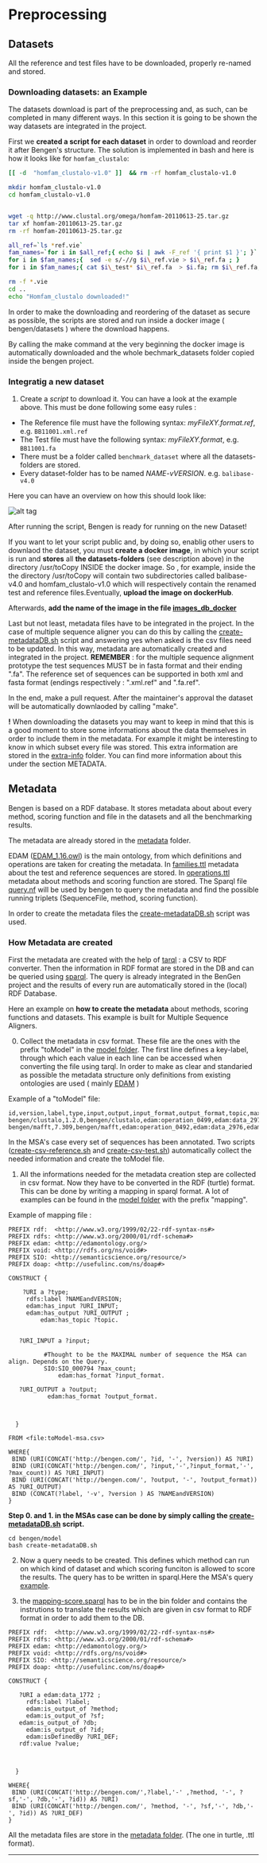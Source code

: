 
# Preprocessing 
## Datasets

All the reference and test files have to be downloaded, properly re-named and stored.

### Downloading datasets: an Example

The datasets download is part of the preprocessing and, as such, can be completed in many different ways.
In this section it is going to be shown the way datasets are integrated in the project.

First we **created a script for each dataset** in order to download and reorder it after Bengen's structure.
The solution is implemented in bash and here is how it looks like for `homfam_clustalo`: 

```bash
[[ -d  "homfam_clustalo-v1.0" ]]  && rm -rf homfam_clustalo-v1.0

mkdir homfam_clustalo-v1.0
cd homfam_clustalo-v1.0


wget -q http://www.clustal.org/omega/homfam-20110613-25.tar.gz 
tar xf homfam-20110613-25.tar.gz
rm -rf homfam-20110613-25.tar.gz

all_ref=`ls *ref.vie`
fam_names=`for i in $all_ref;{ echo $i | awk -F_ref '{ print $1 }'; }`
for i in $fam_names;{  sed -e s/-//g $i\_ref.vie > $i\_ref.fa ; }
for i in $fam_names;{ cat $i\_test* $i\_ref.fa  > $i.fa; rm $i\_ref.fa; mv $i\_ref.vie $i.fa.ref; }

rm -f *.vie
cd ..
echo "Homfam_clustalo downloaded!"
```

In order to make the downloading and reordering of the dataset as secure as possible, the scripts are stored and run inside a docker image ( bengen/datasets ) where the download happens.

By calling the make command at the very beginning the docker image is automatically downloaded and the whole bechmark_datasets folder copied inside the bengen project. 



### Integratig a new dataset

1. Create a *script* to download it. You can have a look at the example above.
This must be done following some easy rules :

*	The Reference file must have the following syntax: *myFileXY.format.ref*, e.g. `BB11001.xml.ref` 
*	The Test file must have the following syntax: *myFileXY.format*, e.g. `BB11001.fa` 
*	There must be a folder called `benchmark_dataset` where all the datasets-folders are stored.
*   Every dataset-folder has to be named *NAME-vVERSION*. e.g. `balibase-v4.0`

Here you can have an overview on how this should look like: 

![alt tag](https://github.com/cbcrg/bengen/blob/master/images/Datasets-organization.png)

After running the script, Bengen is ready for running on the new Dataset!

If you want to let your script public and, by doing so, enablig other users to downlaod the dataset, you must **create a docker image**, in which your script is run and **stores** all **the datasets-folders** (see description above) in the directory /usr/toCopy INSIDE the docker image. So , for example, inside the the directory /usr/toCopy will contain two subdirectories called balibase-v4.0 and homfam_clustalo-v1.0 which will respectively contain the renamed test and reference files.Eventually, **upload the image on dockerHub**.

Afterwards, **add the name of the image in the file [images_db_docker](https://github.com/cbcrg/bengen/blob/master/images_db_docker)**

Last but not least, metadata files have to be integrated in the project. In the case of multiple sequence aligner you can do this by calling the [create-metadataDB.sh](https://github.com/cbcrg/bengen/blob/master/model/create-metadataDB.sh) script and answering yes when asked is the csv files need to be updated. In this way, metadata are automatically created and integrated in the project. 
**REMEMBER** : for the multiple sequence alignment prototype the test sequences MUST be in fasta format and their ending ".fa". The reference set of sequences can be supported in both xml and fasta format (endings respectively : ".xml.ref" and ".fa.ref".

In the end, make a pull request. After the maintainer's approval the dataset will be automatically downlaoded by calling "make".


**!**   When downloading the datasets you may want to keep in mind that this is a good moment to store some informations about the data themselves in order to include them in the metadata. For example it might be interesting to know in which subset every file was stored.
This extra information are stored in the [extra-info](https://github.com/cbcrg/bengen/tree/master/model/extra-info) folder. You can find more information about this under the section METADATA.


## Metadata


Bengen is based on a RDF database. It stores metadata about about every method, scoring function and file in the datasets and all the benchmarking results.

The metadata are already stored in the [metadata](https://github.com/cbcrg/bengen/tree/master/metadata) folder.

EDAM ([EDAM_1.16.owl](https://github.com/cbcrg/bengen/blob/master/metadata/EDAM_1.16.owl)) is the main ontology, from which definitions and operations are taken for creating the metadata.
In [families.ttl](https://github.com/cbcrg/bengen/blob/master/metadata/families.ttl) metadata about the test and reference sequences are stored.
In [operations.ttl](https://github.com/cbcrg/bengen/blob/master/metadata/operations.ttl) metadata about methods and scoring function are stored.
The Sparql file [query.nf](https://github.com/cbcrg/bengen/blob/master/query.nf) will be used by bengen to query the metadata and find the possible running triplets (SequenceFile, method, scoring function).

In order to create the metadata files the [create-metadataDB.sh](https://github.com/cbcrg/bengen/blob/master/model/create-metadataDB.sh) script was used.

### How Metadata are created

First the metadata are created with the help of [tarql](https://tarql.github.io/) : a CSV to RDF converter.
Then the information in RDF format are stored in the DB and can be queried using [sparql](https://jena.apache.org/tutorials/sparql.html). The query is already integrated in the BenGen project and the results of every run are automatically stored in the (local) RDF Database.

Here an example on **how to create the metadata** about methods, scoring functions and datasets.
This example is built for Multiple Sequence Aligners.

0. Collect the metadata in csv format. These file are the ones with the prefix "toModel" in the [model folder](https://github.com/cbcrg/bengen/tree/master/model). The first line defines a key-label, through which each value in each line can be accessed when converting the file using tarql. In order to make as clear and standaried as possible the metadata structure only definitions from existing ontologies are used ( mainly [EDAM](http://edamontology.org/page) ) 

Example of a "toModel" file: 
```
id,version,label,type,input,output,input_format,output_format,topic,max_count
bengen/clustalo,1.2.0,bengen/clustalo,edam:operation_0499,edam:data_2976,edam:data_1384,edam:format_1929,edam:format_1984,edam:topic_0091,100
bengen/mafft,7.309,bengen/mafft,edam:operation_0492,edam:data_2976,edam:data_1384,edam:format_1929,edam:format_1984,edam:topic_0091,10000
```

In the MSA's case every set of sequences has been annotated. Two scripts ([create-csv-reference.sh](https://github.com/cbcrg/bengen/blob/master/model/create-csv-reference.sh) and [create-csv-test.sh](https://github.com/cbcrg/bengen/blob/master/model/create-csv-test.sh)) automatically collect the needed information and create the toModel file. 

1. All the informations needed for the metadata creation step are collected in csv format. Now they have to be converted in the RDF (turtle) format. This can be done by writing a mapping in sparql format. A lot of examples can be found in the [model folder](https://github.com/cbcrg/bengen/tree/master/model) with the prefix "mapping".

Example of mapping file : 

```
PREFIX rdf:  <http://www.w3.org/1999/02/22-rdf-syntax-ns#> 
PREFIX rdfs: <http://www.w3.org/2000/01/rdf-schema#> 
PREFIX edam: <http://edamontology.org/> 
PREFIX void: <http://rdfs.org/ns/void#> 
PREFIX SIO: <http://semanticscience.org/resource/>
PREFIX doap: <http://usefulinc.com/ns/doap#>

CONSTRUCT {
  
    ?URI a ?type;
	 rdfs:label ?NAMEandVERSION;
	 edam:has_input ?URI_INPUT;
	 edam:has_output ?URI_OUTPUT ;	
         edam:has_topic ?topic.
	

   ?URI_INPUT a ?input; 
	      	
	      #Thought to be the MAXIMAL number of sequence the MSA can align. Depends on the Query.	
	      SIO:SIO_000794 ?max_count;
              edam:has_format ?input_format.
  
   ?URI_OUTPUT a ?output;
 	       edam:has_format ?output_format.
		

	 
  }

FROM <file:toModel-msa.csv>

WHERE{
 BIND (URI(CONCAT('http://bengen.com/', ?id, '-', ?version)) AS ?URI)
 BIND (URI(CONCAT('http://bengen.com/', ?input,'-',?input_format,'-', ?max_count)) AS ?URI_INPUT)
 BIND (URI(CONCAT('http://bengen.com/', ?output, '-', ?output_format)) AS ?URI_OUTPUT)
 BIND (CONCAT(?label, '-v', ?version ) AS ?NAMEandVERSION) 
}

```


**Step 0. and 1. in the MSAs case can be done by simply calling the [create-metadataDB.sh](https://github.com/cbcrg/bengen/blob/master/model/create-metadataDB.sh) script.** 

```
cd bengen/model
bash create-metadataDB.sh
```

2. Now a query needs to be created. This defines which method can run on which kind of dataset and which scoring funciton is allowed to score the results. The query has to be written in sparql.Here the MSA's query [example](https://github.com/cbcrg/bengen/blob/master/metadata/query.rq).

3. the [mapping-score.sparql](http://github.com/cbcrg/bengen/master/blob/bin/mapping-score.sparql) has to be in the bin folder and contains the instrutions to translate the results which are given in csv format to RDF format in order to add them to the DB.


```
PREFIX rdf:  <http://www.w3.org/1999/02/22-rdf-syntax-ns#>
PREFIX rdfs: <http://www.w3.org/2000/01/rdf-schema#>
PREFIX edam: <http://edamontology.org/>
PREFIX void: <http://rdfs.org/ns/void#>
PREFIX SIO: <http://semanticscience.org/resource/>
PREFIX doap: <http://usefulinc.com/ns/doap#>

CONSTRUCT {

   ?URI a edam:data_1772 ;
	 rdfs:label ?label;
	 edam:is_output_of ?method;
	 edam:is_output_of ?sf;
   edam:is_output_of ?db;
	 edam:is_output_of ?id;
	 edam:isDefinedBy ?URI_DEF;
   rdf:value ?value;



  }

WHERE{
 BIND (URI(CONCAT('http://bengen.com/',?label,'-' ,?method, '-', ?sf,'-', ?db,'-', ?id)) AS ?URI)
 BIND (URI(CONCAT('http://bengen.com/', ?method, '-', ?sf,'-', ?db,'-', ?id)) AS ?URI_DEF)
}
```

All the metadata files are store in the [metadata folder](https://github.com/cbcrg/bengen/tree/master/metadata). (The one in turtle, .ttl format).


<hr>










